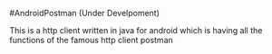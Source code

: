 #AndroidPostman (Under Develpoment)

This is a http client written in java for android which is having all the functions of the famous http client postman
